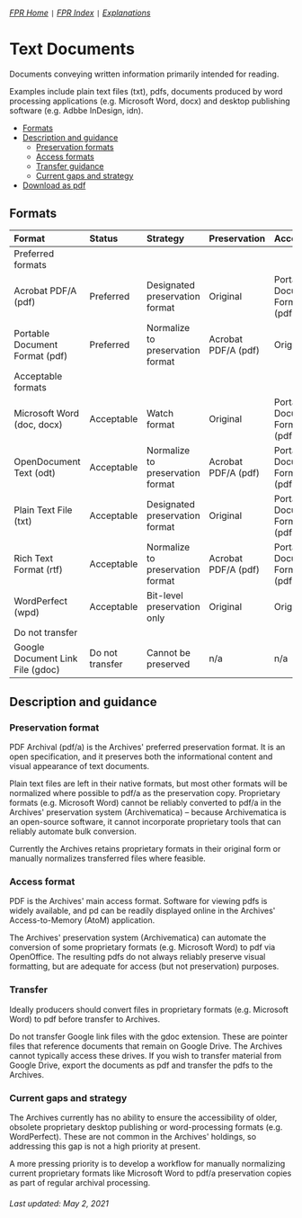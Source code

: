 ###### [FPR Home](../README.md) `|` [FPR Index](00-index.md) `|` [Explanations](../explanations/00-intro.md)

# Text Documents
Documents conveying written information primarily intended for reading.

Examples include plain text files (txt), pdfs, documents produced by word processing applications (e.g. Microsoft Word, docx) and desktop publishing software (e.g. Adbbe InDesign, idn).

- [Formats](#formats)
- [Description and guidance](#description-and-guidance)
  - [Preservation formats](#preservation-formats)
  - [Access formats](#access-formats)
  - [Transfer guidance](#transfer-guidance)
  - [Current gaps and strategy](#current-gaps-and-strategy)
- [Download as pdf](../downloads/01-text-documents.pdf)

## Formats
| Format | Status | Strategy | Preservation | Access |
| :---   | :---   | :---     | :---         | :---   |
| Preferred formats |
| Acrobat PDF/A (pdf) | Preferred | Designated preservation format | Original | Portable Document Format (pdf) |
| Portable Document Format (pdf) | Preferred | Normalize to preservation format | Acrobat PDF/A (pdf) | Original |
| Acceptable formats |
| Microsoft Word (doc, docx) | Acceptable | Watch format | Original | Portable Document Format (pdf) |
| OpenDocument Text (odt) | Acceptable | Normalize to preservation format | Acrobat PDF/A (pdf) | Portable Document Format (pdf) |
| Plain Text File (txt) | Acceptable | Designated preservation format | Original | Portable Document Format (pdf) |
| Rich Text Format (rtf) | Acceptable | Normalize to preservation format | Acrobat PDF/A (pdf) | Portable Document Format (pdf) |
| WordPerfect (wpd) | Acceptable | Bit-level preservation only | Original | Original |
| Do not transfer |
| Google Document Link File (gdoc) | Do not transfer | Cannot be preserved | n/a | n/a |

## Description and guidance
### Preservation format
PDF Archival (pdf/a) is the Archives' preferred preservation format. It is an open specification, and it preserves both the informational content and visual appearance of text documents.

Plain text files are left in their native formats, but most other formats will be normalized where possible to pdf/a as the preservation copy. Proprietary formats (e.g. Microsoft Word) cannot be reliably converted to pdf/a in the Archives' preservation system (Archivematica) – because Archivematica is an open-source software, it cannot incorporate proprietary tools that can reliably automate bulk conversion.

Currently the Archives retains proprietary formats in their original form or manually normalizes transferred files where feasible.

### Access format
PDF is the Archives' main access format. Software for viewing pdfs is widely available, and pd can be readily displayed online in the Archives' Access-to-Memory (AtoM) application.

The Archives' preservation system (Archivematica) can automate the conversion of some proprietary formats (e.g. Microsoft Word) to pdf via OpenOffice. The resulting pdfs do not always reliably preserve visual formatting, but are adequate for access (but not preservation) purposes.

### Transfer
Ideally producers should convert files in proprietary formats (e.g. Microsoft Word) to pdf before transfer to Archives.

Do not transfer Google link files with the gdoc extension. These are pointer files that reference documents that remain on Google Drive. The Archives cannot typically access these drives. If you wish to transfer material from Google Drive, export the documents as pdf and transfer the pdfs to the Archives.

### Current gaps and strategy
The Archives currently has no ability to ensure the accessibility of older, obsolete proprietary desktop publishing or word-processing formats (e.g. WordPerfect). These are not common in the Archives' holdings, so addressing this gap is not a high priority at present.

A more pressing priority is to develop a workflow for manually normalizing current proprietary formats like Microsoft Word to pdf/a preservation copies as part of regular archival processing.

###### Last updated: May 2, 2021
